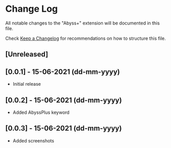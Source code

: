 # Change Log

All notable changes to the "Abyss+" extension will be documented in this file.

Check [Keep a Changelog](http://keepachangelog.com/) for recommendations on how to structure this file.

## [Unreleased]

## [0.0.1] - 15-06-2021 (dd-mm-yyyy)
- Initial release

## [0.0.2] - 15-06-2021 (dd-mm-yyyy)
- Added AbyssPlus keyword

## [0.0.3] - 15-06-2021 (dd-mm-yyyy)
- Added screenshots
